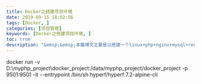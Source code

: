 ```yaml
---
title: Docker之搭建项目环境
date: 2019-09-15 18:02:56
tags: [Docker, ]
categories: [项目管理]
keywords: [Docker之搭建项目环境, ]
toc: true
description: "&emsp;&emsp;本篇博文主要是以搭建一个linux+php+nginx+mysql+redis环境教程"
---
```


docker run -v D:\myphp_project\docker_project:/data/myphp_project/docker_project -p 9501:9501 -it --entrypoint /bin/sh hyperf/hyperf:7.2-alpine-cli
